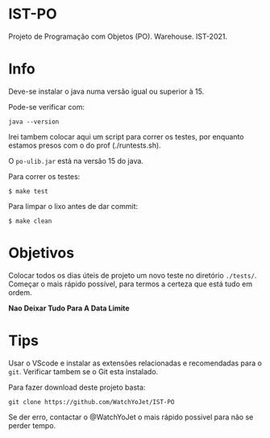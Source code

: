# IST-PO

Projeto de Programação com Objetos (PO). Warehouse. IST-2021.

# Info

Deve-se instalar o java numa versão igual ou superior à 15.

Pode-se verificar com:

``java --version``

Irei tambem colocar aqui um script para correr os testes, por enquanto estamos presos com o do prof (./runtests.sh).

O `po-ulib.jar` está na versão 15 do java.

Para correr os testes:

```
$ make test
```

Para limpar o lixo antes de dar commit:

```
$ make clean
```

# Objetivos

Colocar todos os dias úteis de projeto um novo teste no diretório `./tests/`. Começar o mais rápido possível, para termos a certeza que está tudo em ordem.

**Nao Deixar Tudo Para A Data Limite**

# Tips

Usar o VScode e instalar as extensões relacionadas e recomendadas para o `git`. Verificar tambem se o Git esta instalado.

Para fazer download deste projeto basta:

`git clone https://github.com/WatchYoJet/IST-PO`

Se der erro, contactar o @WatchYoJet o mais rápido possivel para não se perder tempo.
